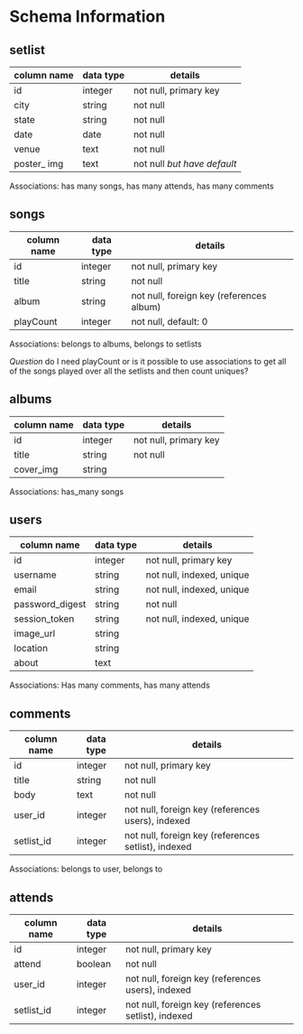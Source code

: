 # Schema Information

## setlist
column name | data type | details
------------|-----------|-----------------------
id          | integer   | not null, primary key
city        | string    | not null
state       | string    | not null
date        | date      | not null
venue       | text      | not null
poster_ img | text      | not null *but have default*

Associations: has many songs, has many attends, has many comments 


## songs
column name | data type | details
------------|-----------|-----------------------
id          | integer   | not null, primary key
title       | string    | not null
album       | string    | not null, foreign key (references album)
playCount   | integer   | not null, default: 0

Associations: belongs to albums, belongs to setlists

*Question* do I need playCount or is it possible to use associations to get all of the songs played over all the setlists and then count uniques? 

## albums
column name | data type | details
------------|-----------|-----------------------
id          | integer   | not null, primary key
title       | string    | not null
cover_img   | string    |

Associations: has_many songs

## users
column name     | data type | details
----------------|-----------|-----------------------
id              | integer   | not null, primary key
username        | string    | not null, indexed, unique
email           | string    | not null, indexed, unique
password_digest | string    | not null
session_token   | string    | not null, indexed, unique
image_url       | string    | 
location        | string    |
about           | text      |

Associations: Has many comments, has many attends


## comments
column name | data type | details
------------|-----------|-----------------------
id          | integer   | not null, primary key
title       | string    | not null
body        | text      | not null
user_id     | integer   | not null, foreign key (references users), indexed
setlist_id  | integer   | not null, foreign key (references setlist), indexed

Associations: belongs to user, belongs to 

## attends 
column name | data type | details
------------|-----------|-----------------------
id          | integer   | not null, primary key
attend      | boolean   | not null
user_id     | integer   | not null, foreign key (references users), indexed
setlist_id  | integer   | not null, foreign key (references setlist), indexed
